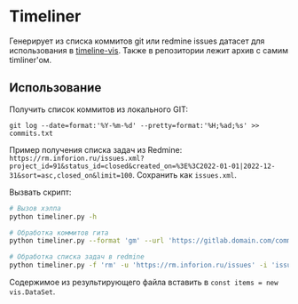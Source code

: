 # Timeliner

Генерирует из списка коммитов git или redmine issues датасет для использования в [timeline-vis](https://visjs.org/).
Также в репозитории лежит архив с самим timliner'ом.

## Использование

Получить список коммитов из локального GIT:

```console
git log --date=format:'%Y-%m-%d' --pretty=format:'%H;%ad;%s' >> commits.txt
```

Пример получения списка задач из Redmine: `https://rm.inforion.ru/issues.xml?project_id=91&status_id=closed&created_on=%3E%3C2022-01-01|2022-12-31&sort=asc,closed_on&limit=100`. Сохранить как `issues.xml`.

Вызвать скрипт:

```bash
# Вызов хэлпа
python timeliner.py -h

# Обработка коммитов гита
python timeliner.py --format 'gm' --url 'https://gitlab.domain.com/common/cool_project/-/commit' --input 'commits.txt' --output 'newset.txt'

# Обработка списка задач в redmine
python timeliner.py -f 'rm' -u 'https://rm.inforion.ru/issues' -i 'issues.xml' -o 'rmwset.txt' 
```

Содержимое из результирующего файла вставить в `const items = new vis.DataSet`.
